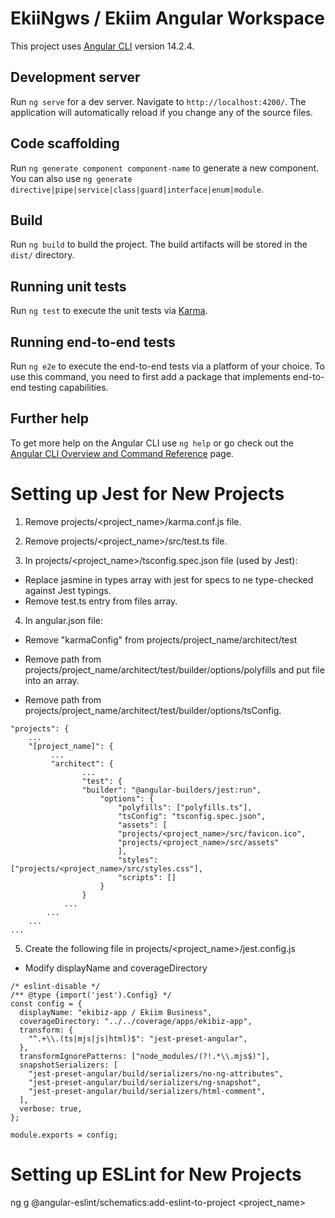 # EkiiNgws / Ekiim Angular Workspace

This project uses [Angular CLI](https://github.com/angular/angular-cli) version 14.2.4.

## Development server

Run `ng serve` for a dev server. Navigate to `http://localhost:4200/`. The application will automatically reload if you change any of the source files.

## Code scaffolding

Run `ng generate component component-name` to generate a new component. You can also use `ng generate directive|pipe|service|class|guard|interface|enum|module`.

## Build

Run `ng build` to build the project. The build artifacts will be stored in the `dist/` directory.

## Running unit tests

Run `ng test` to execute the unit tests via [Karma](https://karma-runner.github.io).

## Running end-to-end tests

Run `ng e2e` to execute the end-to-end tests via a platform of your choice. To use this command, you need to first add a package that implements end-to-end testing capabilities.

## Further help

To get more help on the Angular CLI use `ng help` or go check out the [Angular CLI Overview and Command Reference](https://angular.io/cli) page.

# Setting up Jest for New Projects

1. Remove projects/<project_name>/karma.conf.js file.

2. Remove projects/<project_name>/src/test.ts file.

3. In projects/<project_name>/tsconfig.spec.json file (used by Jest):

- Replace jasmine in types array with jest for specs to ne type-checked against Jest typings.
- Remove test.ts entry from files array.

4.  In angular.json file:

- Remove "karmaConfig" from projects/project_name/architect/test
- Remove path from projects/project_name/architect/test/builder/options/polyfills and put file into an array.

- Remove path from projects/project_name/architect/test/builder/options/tsConfig.

```
"projects": {
    ...
    "[project_name]": {
         ...
         "architect": {
                ...
                "test": {
                "builder": "@angular-builders/jest:run",
                    "options": {
                        "polyfills": ["polyfills.ts"],
                        "tsConfig": "tsconfig.spec.json",
                        "assets": [
                        "projects/<project_name>/src/favicon.ico",
                        "projects/<project_name>/src/assets"
                        ],
                        "styles": ["projects/<project_name>/src/styles.css"],
                        "scripts": []
                    }
                }
            ...
        ...
    ...
...
```

5. Create the following file in projects/<project_name>/jest.config.js

- Modify displayName and coverageDirectory

```
/* eslint-disable */
/** @type {import('jest').Config} */
const config = {
  displayName: "ekibiz-app / Ekiim Business",
  coverageDirectory: "../../coverage/apps/ekibiz-app",
  transform: {
    "^.+\\.(ts|mjs|js|html)$": "jest-preset-angular",
  },
  transformIgnorePatterns: ["node_modules/(?!.*\\.mjs$)"],
  snapshotSerializers: [
    "jest-preset-angular/build/serializers/no-ng-attributes",
    "jest-preset-angular/build/serializers/ng-snapshot",
    "jest-preset-angular/build/serializers/html-comment",
  ],
  verbose: true,
};

module.exports = config;
```

# Setting up ESLint for New Projects

ng g @angular-eslint/schematics:add-eslint-to-project <project_name>
